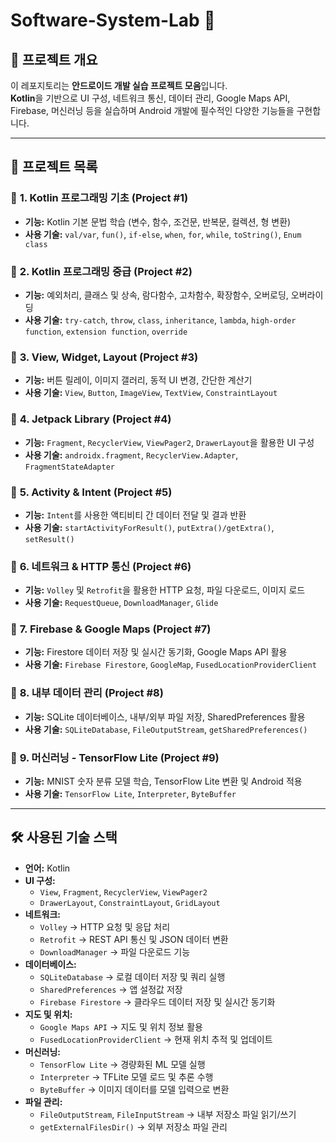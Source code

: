 # Software-System-Lab 🚀

## 📌 프로젝트 개요
이 레포지토리는 **안드로이드 개발 실습 프로젝트 모음**입니다.  
**Kotlin**을 기반으로 UI 구성, 네트워크 통신, 데이터 관리, Google Maps API, Firebase, 머신러닝 등을 실습하며 Android 개발에 필수적인 다양한 기능들을 구현합니다.

---

## 📂 프로젝트 목록

### 📌 **1. Kotlin 프로그래밍 기초 (Project #1)**
- **기능:** Kotlin 기본 문법 학습 (변수, 함수, 조건문, 반복문, 컬렉션, 형 변환)
- **사용 기술:** `val/var`, `fun()`, `if-else`, `when`, `for`, `while`, `toString()`, `Enum class`

### 📌 **2. Kotlin 프로그래밍 중급 (Project #2)**
- **기능:** 예외처리, 클래스 및 상속, 람다함수, 고차함수, 확장함수, 오버로딩, 오버라이딩
- **사용 기술:** `try-catch`, `throw`, `class`, `inheritance`, `lambda`, `high-order function`, `extension function`, `override`
  
### 📌 **3. View, Widget, Layout (Project #3)**
- **기능:** 버튼 릴레이, 이미지 갤러리, 동적 UI 변경, 간단한 계산기
- **사용 기술:** `View`, `Button`, `ImageView`, `TextView`, `ConstraintLayout`

### 📌 **4. Jetpack Library (Project #4)**
- **기능:** `Fragment`, `RecyclerView`, `ViewPager2`, `DrawerLayout`을 활용한 UI 구성
- **사용 기술:** `androidx.fragment`, `RecyclerView.Adapter`, `FragmentStateAdapter`

### 📌 **5. Activity & Intent (Project #5)**
- **기능:** `Intent`를 사용한 액티비티 간 데이터 전달 및 결과 반환
- **사용 기술:** `startActivityForResult()`, `putExtra()/getExtra()`, `setResult()`

### 📌 **6. 네트워크 & HTTP 통신 (Project #6)**
- **기능:** `Volley` 및 `Retrofit`을 활용한 HTTP 요청, 파일 다운로드, 이미지 로드
- **사용 기술:** `RequestQueue`, `DownloadManager`, `Glide`

### 📌 **7. Firebase & Google Maps (Project #7)**
- **기능:** Firestore 데이터 저장 및 실시간 동기화, Google Maps API 활용
- **사용 기술:** `Firebase Firestore`, `GoogleMap`, `FusedLocationProviderClient`

### 📌 **8. 내부 데이터 관리 (Project #8)**
- **기능:** SQLite 데이터베이스, 내부/외부 파일 저장, SharedPreferences 활용
- **사용 기술:** `SQLiteDatabase`, `FileOutputStream`, `getSharedPreferences()`

### 📌 **9. 머신러닝 - TensorFlow Lite (Project #9)**
- **기능:** MNIST 숫자 분류 모델 학습, TensorFlow Lite 변환 및 Android 적용
- **사용 기술:** `TensorFlow Lite`, `Interpreter`, `ByteBuffer`

---

## 🛠 사용된 기술 스택
- **언어:** Kotlin
- **UI 구성:** 
  - `View`, `Fragment`, `RecyclerView`, `ViewPager2`
  - `DrawerLayout`, `ConstraintLayout`, `GridLayout`
- **네트워크:** 
  - `Volley` → HTTP 요청 및 응답 처리
  - `Retrofit` → REST API 통신 및 JSON 데이터 변환
  - `DownloadManager` → 파일 다운로드 기능
- **데이터베이스:** 
  - `SQLiteDatabase` → 로컬 데이터 저장 및 쿼리 실행
  - `SharedPreferences` → 앱 설정값 저장
  - `Firebase Firestore` → 클라우드 데이터 저장 및 실시간 동기화
- **지도 및 위치:** 
  - `Google Maps API` → 지도 및 위치 정보 활용
  - `FusedLocationProviderClient` → 현재 위치 추적 및 업데이트
- **머신러닝:** 
  - `TensorFlow Lite` → 경량화된 ML 모델 실행
  - `Interpreter` → TFLite 모델 로드 및 추론 수행
  - `ByteBuffer` → 이미지 데이터를 모델 입력으로 변환
- **파일 관리:** 
  - `FileOutputStream`, `FileInputStream` → 내부 저장소 파일 읽기/쓰기
  - `getExternalFilesDir()` → 외부 저장소 파일 관리
 




